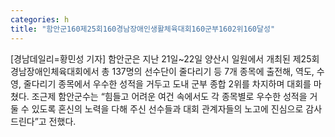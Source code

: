 ```yaml
---
categories: h
title: "함안군160제25회160경남장애인생활체육대회160군부1602위160달성"
---
```

[경남데일리=황민성 기자] 함안군은 지난 21일~22일 양산시 일원에서 개최된 제25회 경남장애인체육대회에서 총 137명의 선수단이 줄다리기 등 7개 종목에 출전해, 역도, 수영, 줄다리기 종목에서 우수한 성적을 거두고 도내 군부 종합 2위를 차지하며 대회를 마쳤다. 조근제 함안군수는 “힘들고 어려운 여건 속에서도 각 종목별로 우수한 성적을 거둘 수 있도록 혼신의 노력을 다해 주신 선수들과 대회 관계자들의 노고에 진심으로 감사드린다”고 전했다.